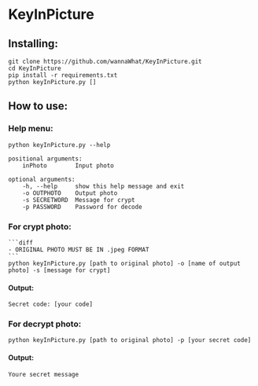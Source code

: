 # KeyInPicture


## Installing:

	git clone https://github.com/wannaWhat/KeyInPicture.git
	cd KeyInPicture
	pip install -r requirements.txt
	python keyInPicture.py []

## How to use:


### Help menu:

	python keyInPicture.py --help
	
	positional arguments:
		inPhoto        Input photo

	optional arguments:
		-h, --help     show this help message and exit                                                                               
		-o OUTPHOTO    Output photo                                                                                                  
		-s SECRETWORD  Message for crypt                                                                                             
		-p PASSWORD    Password for decode

### For crypt photo:
	```diff
	- ORIGINAL PHOTO MUST BE IN .jpeg FORMAT
	```
	python keyInPicture.py [path to original photo] -o [name of output photo] -s [message for crypt]

#### Output:

	Secret code: [your code]


### For decrypt photo:

	python keyInPicture.py [path to original photo] -p [your secret code]

#### Output:

	Youre secret message